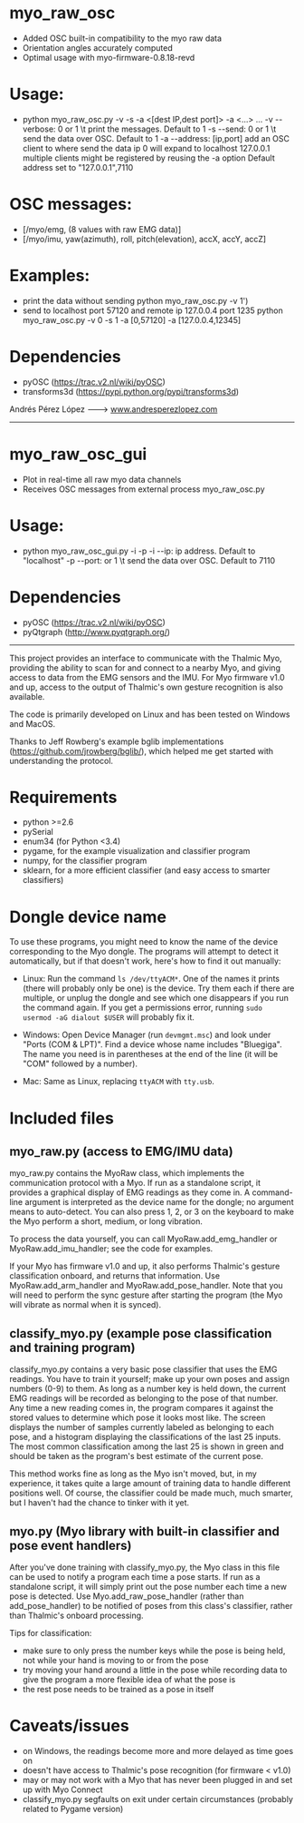 # myo_raw_osc

- Added OSC built-in compatibility to the myo raw data
- Orientation angles accurately computed 
- Optimal usage with myo-firmware-0.8.18-revd

# Usage: 
- python myo_raw_osc.py -v <verbose> -s <send> -a <[dest IP,dest port]> -a <...> ... 
    -v --verbose: 0 or 1 \t print the messages. Default to 1
    -s --send: 0 or 1 \t send the data over OSC. Default to 1
    -a --address: [ip,port]  add an OSC client to where send the data
        ip 0 will expand to localhost 127.0.0.1
        multiple clients might be registered by reusing the -a option
        Default address set to "127.0.0.1",7110
        
# OSC messages:
- [/myo/emg, (8 values with raw EMG data)]
- [/myo/imu, yaw(azimuth), roll, pitch(elevation), accX, accY, accZ]


# Examples:
- print the data without sending
python myo_raw_osc.py -v 1')
- send to localhost port 57120 and remote ip 127.0.0.4 port 1235
python myo_raw_osc.py -v 0 -s 1 -a [0,57120] -a [127.0.0.4,12345]
        
  
# Dependencies
  - pyOSC (https://trac.v2.nl/wiki/pyOSC)
  - transforms3d (https://pypi.python.org/pypi/transforms3d)
  
Andrés Pérez López ---> www.andresperezlopez.com

------------------------------------------------------------------------------

# myo_raw_osc_gui

- Plot in real-time all raw myo data channels
- Receives OSC messages from external process myo_raw_osc.py

# Usage: 
- python myo_raw_osc_gui.py -i <ip address> -p <ip port>
    -i --ip: ip address. Default to "localhost"
    -p --port: or 1 \t send the data over OSC. Default to 7110

# Dependencies
  - pyOSC (https://trac.v2.nl/wiki/pyOSC)
  - pyQtgraph (http://www.pyqtgraph.org/)

------------------------------------------------------------------------------

This project provides an interface to communicate with the Thalmic Myo,
providing the ability to scan for and connect to a nearby Myo, and giving access
to data from the EMG sensors and the IMU. For Myo firmware v1.0 and up, access
to the output of Thalmic's own gesture recognition is also available.

The code is primarily developed on Linux and has been tested on Windows and
MacOS.

Thanks to Jeff Rowberg's example bglib implementations
(https://github.com/jrowberg/bglib/), which helped me get started with
understanding the protocol.


# Requirements

- python >=2.6
- pySerial
- enum34 (for Python <3.4)
- pygame, for the example visualization and classifier program
- numpy, for the classifier program
- sklearn, for a more efficient classifier (and easy access to smarter classifiers)


# Dongle device name

To use these programs, you might need to know the name of the device
corresponding to the Myo dongle. The programs will attempt to detect it
automatically, but if that doesn't work, here's how to find it out manually:

- Linux: Run the command `ls /dev/ttyACM*`. One of the names it prints (there
  will probably only be one) is the device. Try them each if there are multiple,
  or unplug the dongle and see which one disappears if you run the command
  again. If you get a permissions error, running `sudo usermod -aG dialout
  $USER` will probably fix it.

- Windows: Open Device Manager (run `devmgmt.msc`) and look under "Ports (COM &
  LPT)". Find a device whose name includes "Bluegiga". The name you need is in
  parentheses at the end of the line (it will be "COM" followed by a number).

- Mac: Same as Linux, replacing `ttyACM` with `tty.usb`.


# Included files

## myo_raw.py (access to EMG/IMU data)

myo_raw.py contains the MyoRaw class, which implements the communication
protocol with a Myo. If run as a standalone script, it provides a graphical
display of EMG readings as they come in. A command-line argument is interpreted
as the device name for the dongle; no argument means to auto-detect. You can
also press 1, 2, or 3 on the keyboard to make the Myo perform a short, medium,
or long vibration.

To process the data yourself, you can call MyoRaw.add_emg_handler or
MyoRaw.add_imu_handler; see the code for examples.

If your Myo has firmware v1.0 and up, it also performs Thalmic's gesture
classification onboard, and returns that information. Use MyoRaw.add_arm_handler
and MyoRaw.add_pose_handler. Note that you will need to perform the sync gesture
after starting the program (the Myo will vibrate as normal when it is synced).

## classify_myo.py (example pose classification and training program)

classify_myo.py contains a very basic pose classifier that uses the EMG
readings. You have to train it yourself; make up your own poses and assign
numbers (0-9) to them. As long as a number key is held down, the current EMG
readings will be recorded as belonging to the pose of that number. Any time a
new reading comes in, the program compares it against the stored values to
determine which pose it looks most like. The screen displays the number of
samples currently labeled as belonging to each pose, and a histogram displaying
the classifications of the last 25 inputs. The most common classification among
the last 25 is shown in green and should be taken as the program's best estimate
of the current pose.

This method works fine as long as the Myo isn't moved, but, in my experience, it
takes quite a large amount of training data to handle different positions
well. Of course, the classifier could be made much, much smarter, but I haven't
had the chance to tinker with it yet.

## myo.py (Myo library with built-in classifier and pose event handlers)

After you've done training with classify_myo.py, the Myo class in this file can
be used to notify a program each time a pose starts. If run as a standalone
script, it will simply print out the pose number each time a new pose is
detected. Use Myo.add_raw_pose_handler (rather than add_pose_handler) to be
notified of poses from this class's classifier, rather than Thalmic's onboard
processing.

Tips for classification:

- make sure to only press the number keys while the pose is being held, not
  while your hand is moving to or from the pose
- try moving your hand around a little in the pose while recording data to give
  the program a more flexible idea of what the pose is
- the rest pose needs to be trained as a pose in itself


# Caveats/issues

- on Windows, the readings become more and more delayed as time goes on
- doesn't have access to Thalmic's pose recognition (for firmware < v1.0)
- may or may not work with a Myo that has never been plugged in and set up with
  Myo Connect
- classify_myo.py segfaults on exit under certain circumstances (probably
  related to Pygame version)
